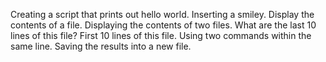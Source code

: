 Creating a script that prints out hello world.
Inserting a smiley.
Display the contents of a file.
Displaying the contents of two files.
What are the last 10 lines of this file?
First 10 lines of this file.
Using two commands within the same line.
Saving the results into a new file.
